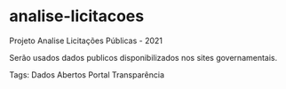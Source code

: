 # analise-licitacoes
Projeto Analise Licitações Públicas - 2021

Serão usados dados publicos disponibilizados nos sites governamentais.

Tags:
Dados Abertos
Portal Transparência


